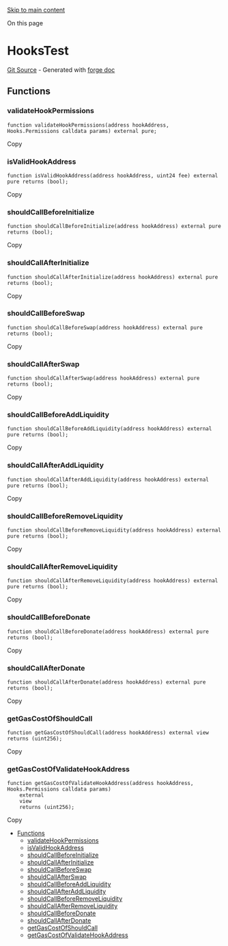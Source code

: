[Skip to main content](https://docs.uniswap.org/contracts/v4/reference/core/test/HooksTest#)

On this page

# HooksTest

[Git Source](https://github.com/uniswap/v4-core/blob/b619b6718e31aa5b4fa0286520c455ceb950276d/src/test/HooksTest.sol) \- Generated with [forge doc](https://book.getfoundry.sh/reference/forge/forge-doc)

## Functions [​](https://docs.uniswap.org/contracts/v4/reference/core/test/HooksTest\#functions "Direct link to heading")

### validateHookPermissions [​](https://docs.uniswap.org/contracts/v4/reference/core/test/HooksTest\#validatehookpermissions "Direct link to heading")

```codeBlockLines_mRuA
function validateHookPermissions(address hookAddress, Hooks.Permissions calldata params) external pure;

```

Copy

### isValidHookAddress [​](https://docs.uniswap.org/contracts/v4/reference/core/test/HooksTest\#isvalidhookaddress "Direct link to heading")

```codeBlockLines_mRuA
function isValidHookAddress(address hookAddress, uint24 fee) external pure returns (bool);

```

Copy

### shouldCallBeforeInitialize [​](https://docs.uniswap.org/contracts/v4/reference/core/test/HooksTest\#shouldcallbeforeinitialize "Direct link to heading")

```codeBlockLines_mRuA
function shouldCallBeforeInitialize(address hookAddress) external pure returns (bool);

```

Copy

### shouldCallAfterInitialize [​](https://docs.uniswap.org/contracts/v4/reference/core/test/HooksTest\#shouldcallafterinitialize "Direct link to heading")

```codeBlockLines_mRuA
function shouldCallAfterInitialize(address hookAddress) external pure returns (bool);

```

Copy

### shouldCallBeforeSwap [​](https://docs.uniswap.org/contracts/v4/reference/core/test/HooksTest\#shouldcallbeforeswap "Direct link to heading")

```codeBlockLines_mRuA
function shouldCallBeforeSwap(address hookAddress) external pure returns (bool);

```

Copy

### shouldCallAfterSwap [​](https://docs.uniswap.org/contracts/v4/reference/core/test/HooksTest\#shouldcallafterswap "Direct link to heading")

```codeBlockLines_mRuA
function shouldCallAfterSwap(address hookAddress) external pure returns (bool);

```

Copy

### shouldCallBeforeAddLiquidity [​](https://docs.uniswap.org/contracts/v4/reference/core/test/HooksTest\#shouldcallbeforeaddliquidity "Direct link to heading")

```codeBlockLines_mRuA
function shouldCallBeforeAddLiquidity(address hookAddress) external pure returns (bool);

```

Copy

### shouldCallAfterAddLiquidity [​](https://docs.uniswap.org/contracts/v4/reference/core/test/HooksTest\#shouldcallafteraddliquidity "Direct link to heading")

```codeBlockLines_mRuA
function shouldCallAfterAddLiquidity(address hookAddress) external pure returns (bool);

```

Copy

### shouldCallBeforeRemoveLiquidity [​](https://docs.uniswap.org/contracts/v4/reference/core/test/HooksTest\#shouldcallbeforeremoveliquidity "Direct link to heading")

```codeBlockLines_mRuA
function shouldCallBeforeRemoveLiquidity(address hookAddress) external pure returns (bool);

```

Copy

### shouldCallAfterRemoveLiquidity [​](https://docs.uniswap.org/contracts/v4/reference/core/test/HooksTest\#shouldcallafterremoveliquidity "Direct link to heading")

```codeBlockLines_mRuA
function shouldCallAfterRemoveLiquidity(address hookAddress) external pure returns (bool);

```

Copy

### shouldCallBeforeDonate [​](https://docs.uniswap.org/contracts/v4/reference/core/test/HooksTest\#shouldcallbeforedonate "Direct link to heading")

```codeBlockLines_mRuA
function shouldCallBeforeDonate(address hookAddress) external pure returns (bool);

```

Copy

### shouldCallAfterDonate [​](https://docs.uniswap.org/contracts/v4/reference/core/test/HooksTest\#shouldcallafterdonate "Direct link to heading")

```codeBlockLines_mRuA
function shouldCallAfterDonate(address hookAddress) external pure returns (bool);

```

Copy

### getGasCostOfShouldCall [​](https://docs.uniswap.org/contracts/v4/reference/core/test/HooksTest\#getgascostofshouldcall "Direct link to heading")

```codeBlockLines_mRuA
function getGasCostOfShouldCall(address hookAddress) external view returns (uint256);

```

Copy

### getGasCostOfValidateHookAddress [​](https://docs.uniswap.org/contracts/v4/reference/core/test/HooksTest\#getgascostofvalidatehookaddress "Direct link to heading")

```codeBlockLines_mRuA
function getGasCostOfValidateHookAddress(address hookAddress, Hooks.Permissions calldata params)
    external
    view
    returns (uint256);

```

Copy

- [Functions](https://docs.uniswap.org/contracts/v4/reference/core/test/HooksTest#functions)
  - [validateHookPermissions](https://docs.uniswap.org/contracts/v4/reference/core/test/HooksTest#validatehookpermissions)
  - [isValidHookAddress](https://docs.uniswap.org/contracts/v4/reference/core/test/HooksTest#isvalidhookaddress)
  - [shouldCallBeforeInitialize](https://docs.uniswap.org/contracts/v4/reference/core/test/HooksTest#shouldcallbeforeinitialize)
  - [shouldCallAfterInitialize](https://docs.uniswap.org/contracts/v4/reference/core/test/HooksTest#shouldcallafterinitialize)
  - [shouldCallBeforeSwap](https://docs.uniswap.org/contracts/v4/reference/core/test/HooksTest#shouldcallbeforeswap)
  - [shouldCallAfterSwap](https://docs.uniswap.org/contracts/v4/reference/core/test/HooksTest#shouldcallafterswap)
  - [shouldCallBeforeAddLiquidity](https://docs.uniswap.org/contracts/v4/reference/core/test/HooksTest#shouldcallbeforeaddliquidity)
  - [shouldCallAfterAddLiquidity](https://docs.uniswap.org/contracts/v4/reference/core/test/HooksTest#shouldcallafteraddliquidity)
  - [shouldCallBeforeRemoveLiquidity](https://docs.uniswap.org/contracts/v4/reference/core/test/HooksTest#shouldcallbeforeremoveliquidity)
  - [shouldCallAfterRemoveLiquidity](https://docs.uniswap.org/contracts/v4/reference/core/test/HooksTest#shouldcallafterremoveliquidity)
  - [shouldCallBeforeDonate](https://docs.uniswap.org/contracts/v4/reference/core/test/HooksTest#shouldcallbeforedonate)
  - [shouldCallAfterDonate](https://docs.uniswap.org/contracts/v4/reference/core/test/HooksTest#shouldcallafterdonate)
  - [getGasCostOfShouldCall](https://docs.uniswap.org/contracts/v4/reference/core/test/HooksTest#getgascostofshouldcall)
  - [getGasCostOfValidateHookAddress](https://docs.uniswap.org/contracts/v4/reference/core/test/HooksTest#getgascostofvalidatehookaddress)